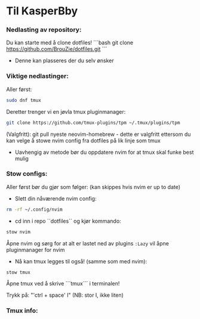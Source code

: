 # Til KasperBby

### Nedlasting av repository:

Du kan starte med å clone dotfiles!
´´´bash
git clone https://github.com/BrouZie/dotfiles.git
´´´
- Denne kan plasseres der du selv ønsker

### Viktige nedlastinger:

Aller først:
```bash
sudo dnf tmux
```

Deretter trenger vi en jøvla tmux pluginmanager:
```bash
git clone https://github.com/tmux-plugins/tpm ~/.tmux/plugins/tpm
```

(Valgfritt):
git pull nyeste neovim-homebrew - dette er valgfritt ettersom du
kan velge å stowe nvim config fra dotfiles på lik linje som tmux

- Uavhengig av metode bør du oppdatere nvim for at tmux skal
  funke best mulig

### Stow configs:

Aller først bør du gjør som følger:
(kan skippes hvis nvim er up to date)

- Slett din nåværende nvim config:
```bash
rm -rf ~/.config/nvim
```

- cd inn i repo ´´dotfiles´´ og kjør kommando:
```bash
stow nvim
```
Åpne nvim og sørg for at alt er lastet ned av plugins
```:Lazy``` vil åpne pluginmanager for nvim


- Nå kan tmux legges til også! (samme som med nvim):
```bash
stow tmux
```
Åpne tmux ved å skrive ´´´tmux´´´ i terminalen!

Trykk på: "'ctrl + space' I" (NB: stor I, ikke liten)

### Tmux info:

